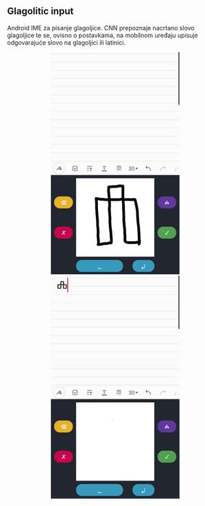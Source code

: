 ## Glagolitic input

Android IME za pisanje glagoljice.
CNN prepoznaje nacrtano slovo glagoljice te se, ovisno o postavkama, na mobilnom uređaju upisuje odgovarajuće slovo na glagoljici ili latinici.

<p align="middle">
  <img src="/Demo/Image1.jpg" width="300" />
  <img src="/Demo/Image2.jpg" width="300" />
</p>
